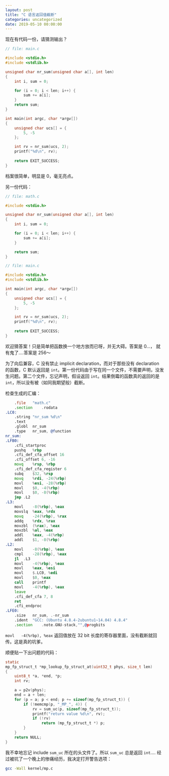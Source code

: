 ```yaml
---
layout: post
title: "C 语言返回值截断"
categories: uncategorized
date: 2019-05-10 00:00:00
---
```


﻿现在有代码一份，请猜测输出？

```C
// file: main.c

#include <stdio.h>
#include <stdlib.h>

unsigned char nr_sum(unsigned char a[], int len)
{
	int i, sum = 0;

	for (i = 0; i < len; i++) {
		sum += a[i];
	}
	return sum;
}

int main(int argc, char *argv[])
{
	unsigned char ucs[] = {
		5, -5
	};

	int rv = nr_sum(ucs, 2);
	printf("%d\n", rv);
	
	return EXIT_SUCCESS;
}
```
档案很简单，明显是 0，毫无亮点。

另一份代码：
```c
// file: math.c

#include <stdio.h>

unsigned char nr_sum(unsigned char a[], int len)
{
	int i, sum = 0;

	for (i = 0; i < len; i++) {
		sum += a[i];
	}

	return sum;
}
```
```c
// file: main.c

#include <stdio.h>
#include <stdlib.h>

int main(int argc, char *argv[])
{
	unsigned char ucs[] = {
		5, -5
	};

	int rv = nr_sum(ucs, 2);
	printf("%d\n", rv);
	
	return EXIT_SUCCESS;
}
```
欢迎猜答案！只是简单把函数换一个地方放而已呀，并无大碍。答案是 0...， 就有鬼了....答案是 256～

为了向后兼容，C 没有禁止 implicit declaration，而对于那些没有 declaration 的函数，C 默认返回是 `int`。第一份代码由于写在同一个文件，不需要声明，没发生问题。第二个文件，忘记声明，假设返回 `int`。结果倒霉的函数真的返回的是 `int`，所以没有被（如同我期望般）截断。

检查生成的汇编：
```asm
	.file	"math.c"
	.section	.rodata
.LC0:
	.string	"nr_sum %d\n"
	.text
	.globl	nr_sum
	.type	nr_sum, @function
nr_sum:
.LFB0:
	.cfi_startproc
	pushq	%rbp
	.cfi_def_cfa_offset 16
	.cfi_offset 6, -16
	movq	%rsp, %rbp
	.cfi_def_cfa_register 6
	subq	$32, %rsp
	movq	%rdi, -24(%rbp)
	movl	%esi, -28(%rbp)
	movl	$0, -4(%rbp)
	movl	$0, -8(%rbp)
	jmp	.L2
.L3:
	movl	-8(%rbp), %eax
	movslq	%eax, %rdx
	movq	-24(%rbp), %rax
	addq	%rdx, %rax
	movzbl	(%rax), %eax
	movzbl	%al, %eax
	addl	%eax, -4(%rbp)
	addl	$1, -8(%rbp)
.L2:
	movl	-8(%rbp), %eax
	cmpl	-28(%rbp), %eax
	jl	.L3
	movl	-4(%rbp), %eax
	movl	%eax, %esi
	movl	$.LC0, %edi
	movl	$0, %eax
	call	printf
	movl	-4(%rbp), %eax
	leave
	.cfi_def_cfa 7, 8
	ret
	.cfi_endproc
.LFE0:
	.size	nr_sum, .-nr_sum
	.ident	"GCC: (Ubuntu 4.8.4-2ubuntu1~14.04) 4.8.4"
	.section	.note.GNU-stack,"",@progbits
```
`movl	-4(%rbp), %eax` 返回值放在 32 bit 长度的寄存器里面，没有截断就回传。这是真的坑爹。

顺便贴一下出问题的代码：
```c
static
mp_fp_struct_t *mp_lookup_fp_struct_at(uint32_t phys, size_t len)
{
	uint8_t *a, *end, *p;
	int rv;

	a = p2v(phys);
	end = a + len;
	for (p = a; p < end; p += sizeof(mp_fp_struct_t)) {
		if (!memcmp(p, "_MP_", 4)) {
			rv = sum_uc(p, sizeof(mp_fp_struct_t));
			printf("return value %d\n", rv);
			if (!rv)
				return (mp_fp_struct_t *) p;
		}
	}
	return NULL;
}
```
我不幸地忘记 include `sum_uc` 所在的头文件了。所以 `sum_uc` 总是返回 `int`.... 经过被坑了一个晚上的惨痛经历，我决定打开警告选项：
```bash
gcc -Wall kernel/mp.c
```
